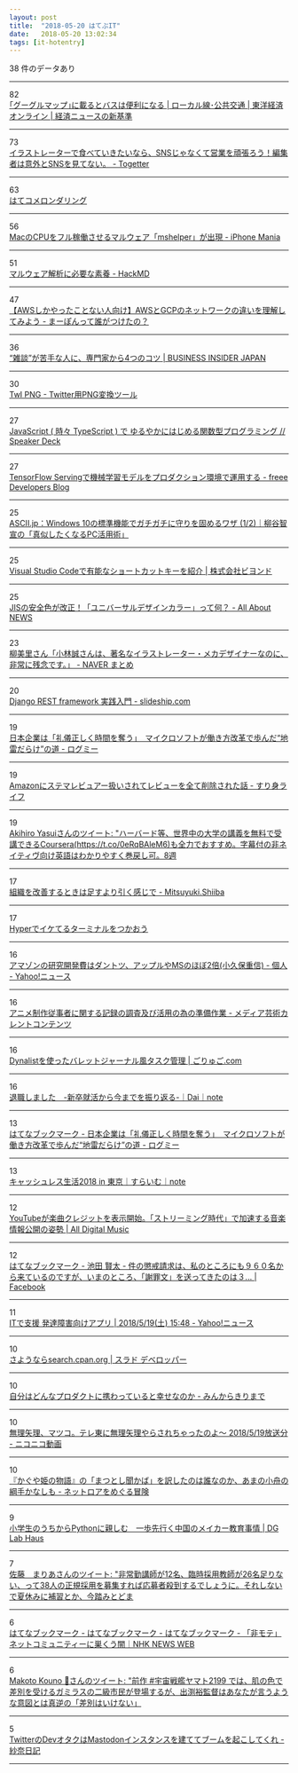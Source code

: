 ```yaml
---
layout: post
title:  "2018-05-20 はてぶIT"
date:   2018-05-20 13:02:34
tags: [it-hotentry]
---
```

38 件のデータあり

<hr><div class="row">
<div class="col-1"><span class="badge badge-pill badge-success h2">82</span></div>
<div class="col-11"><a href='https://toyokeizai.net/articles/-/220296' target='_blank'>｢グーグルマップ｣に載るとバスは便利になる | ローカル線･公共交通 | 東洋経済オンライン | 経済ニュースの新基準</a></div>
</div>
<hr>
<div class="row">
<div class="col-1"><span class="badge badge-pill badge-success h2">73</span></div>
<div class="col-11"><a href='https://togetter.com/li/1228865' target='_blank'>イラストレーターで食べていきたいなら、SNSじゃなくて営業を頑張ろう！編集者は意外とSNSを見てない。 - Togetter</a></div>
</div>
<hr>
<div class="row">
<div class="col-1"><span class="badge badge-pill badge-success h2">63</span></div>
<div class="col-11"><a href='https://anond.hatelabo.jp/20180520005350' target='_blank'>はてコメロンダリング</a></div>
</div>
<hr>
<div class="row">
<div class="col-1"><span class="badge badge-pill badge-success h2">56</span></div>
<div class="col-11"><a href='https://iphone-mania.jp/news-212860/' target='_blank'>MacのCPUをフル稼働させるマルウェア「mshelper」が出現 - iPhone Mania</a></div>
</div>
<hr>
<div class="row">
<div class="col-1"><span class="badge badge-pill badge-success h2">51</span></div>
<div class="col-11"><a href='https://hackmd.io/s/S1kLEr5x' target='_blank'>マルウェア解析に必要な素養 - HackMD</a></div>
</div>
<hr>
<div class="row">
<div class="col-1"><span class="badge badge-pill badge-success h2">47</span></div>
<div class="col-11"><a href='http://www.mpon.me/entry/2017/04/22/020428' target='_blank'>【AWSしかやったことない人向け】AWSとGCPのネットワークの違いを理解してみよう - まーぽんって誰がつけたの？</a></div>
</div>
<hr>
<div class="row">
<div class="col-1"><span class="badge badge-pill badge-success h2">36</span></div>
<div class="col-11"><a href='https://www.businessinsider.jp/post-167044' target='_blank'>“雑談”が苦手な人に、専門家から4つのコツ | BUSINESS INSIDER JAPAN</a></div>
</div>
<hr>
<div class="row">
<div class="col-1"><span class="badge badge-pill badge-success h2">30</span></div>
<div class="col-11"><a href='https://totoraj930.github.io/twi-png/' target='_blank'>TwI PNG - Twitter用PNG変換ツール</a></div>
</div>
<hr>
<div class="row">
<div class="col-1"><span class="badge badge-pill badge-success h2">27</span></div>
<div class="col-11"><a href='https://speakerdeck.com/wakamsha/javascript-shi-typescript-de-yuruyakanihazimeruguan-shu-xing-puroguramingu' target='_blank'>JavaScript ( 時々 TypeScript ) で ゆるやかにはじめる関数型プログラミング // Speaker Deck</a></div>
</div>
<hr>
<div class="row">
<div class="col-1"><span class="badge badge-pill badge-success h2">27</span></div>
<div class="col-11"><a href='http://developers.freee.co.jp/entry/serve-ml-model-by-tensorflow-serving' target='_blank'>TensorFlow Servingで機械学習モデルをプロダクション環境で運用する - freee Developers Blog</a></div>
</div>
<hr>
<div class="row">
<div class="col-1"><span class="badge badge-pill badge-success h2">25</span></div>
<div class="col-11"><a href='http://ascii.jp/elem/000/001/678/1678070/' target='_blank'>ASCII.jp：Windows 10の標準機能でガチガチに守りを固めるワザ (1/2)｜柳谷智宣の「真似したくなるPC活用術」</a></div>
</div>
<hr>
<div class="row">
<div class="col-1"><span class="badge badge-pill badge-success h2">25</span></div>
<div class="col-11"><a href='http://beyondjapan.com/blog/2017/11/vscode-extreme-shortcuts' target='_blank'>Visual Studio Codeで有能なショートカットキーを紹介 | 株式会社ビヨンド</a></div>
</div>
<hr>
<div class="row">
<div class="col-1"><span class="badge badge-pill badge-success h2">25</span></div>
<div class="col-11"><a href='https://news.allabout.co.jp/articles/o/24353/' target='_blank'>JISの安全色が改正！「ユニバーサルデザインカラー」って何？ - All About NEWS</a></div>
</div>
<hr>
<div class="row">
<div class="col-1"><span class="badge badge-pill badge-success h2">23</span></div>
<div class="col-11"><a href='https://matome.naver.jp/odai/2152669546231079601' target='_blank'>柳美里さん「小林誠さんは、著名なイラストレーター・メカデザイナーなのに、非常に残念です。」 - NAVER まとめ</a></div>
</div>
<hr>
<div class="row">
<div class="col-1"><span class="badge badge-pill badge-success h2">20</span></div>
<div class="col-11"><a href='https://slideship.com/users/@massa142/presentations/2018/05/RjVo67zy1JyQiYqe3GgpLB/' target='_blank'>Django REST framework 実践入門 - slideship.com</a></div>
</div>
<hr>
<div class="row">
<div class="col-1"><span class="badge badge-pill badge-success h2">19</span></div>
<div class="col-11"><a href='http://logmi.jp/243422' target='_blank'>日本企業は「礼儀正しく時間を奪う」　マイクロソフトが働き方改革で歩んだ“地雷だらけ”の道 - ログミー</a></div>
</div>
<hr>
<div class="row">
<div class="col-1"><span class="badge badge-pill badge-success h2">19</span></div>
<div class="col-11"><a href='https://hnpn914.hatenablog.com/entry/amazon-review-ban' target='_blank'>Amazonにステマレビュアー扱いされてレビューを全て削除された話 - すり身ライフ</a></div>
</div>
<hr>
<div class="row">
<div class="col-1"><span class="badge badge-pill badge-success h2">19</span></div>
<div class="col-11"><a href='http://twitter.com/akihiroyasui_/status/997356104794431488' target='_blank'>Akihiro Yasuiさんのツイート: "ハーバード等、世界中の大学の講義を無料で受講できるCoursera(https://t.co/0eRqBAleM6)も全力でおすすめ。字幕付の非ネイティヴ向け英語はわかりやすく巻戻し可。8週</a></div>
</div>
<hr>
<div class="row">
<div class="col-1"><span class="badge badge-pill badge-success h2">17</span></div>
<div class="col-11"><a href='http://bufferings.hatenablog.com/entry/2018/05/19/130608' target='_blank'>組織を改善するときは足すより引く感じで - Mitsuyuki.Shiiba</a></div>
</div>
<hr>
<div class="row">
<div class="col-1"><span class="badge badge-pill badge-success h2">17</span></div>
<div class="col-11"><a href='https://qiita.com/vimyum/items/44478a51ef3a6f49804f' target='_blank'>Hyperでイケてるターミナルをつかおう</a></div>
</div>
<hr>
<div class="row">
<div class="col-1"><span class="badge badge-pill badge-success h2">16</span></div>
<div class="col-11"><a href='https://news.yahoo.co.jp/byline/kokuboshigenobu/20180519-00085416/' target='_blank'>アマゾンの研究開発費はダントツ、アップルやMSのほぼ2倍(小久保重信) - 個人 - Yahoo!ニュース</a></div>
</div>
<hr>
<div class="row">
<div class="col-1"><span class="badge badge-pill badge-success h2">16</span></div>
<div class="col-11"><a href='http://mediag.bunka.go.jp/article/article-13116/' target='_blank'>アニメ制作従事者に関する記録の調査及び活用の為の準備作業 - メディア芸術カレントコンテンツ</a></div>
</div>
<hr>
<div class="row">
<div class="col-1"><span class="badge badge-pill badge-success h2">16</span></div>
<div class="col-11"><a href='http://goryugo.com/20180519/dynalist/' target='_blank'>Dynalistを使ったバレットジャーナル風タスク管理 | ごりゅご.com</a></div>
</div>
<hr>
<div class="row">
<div class="col-1"><span class="badge badge-pill badge-success h2">16</span></div>
<div class="col-11"><a href='https://note.mu/daikawai/n/nfbe8c20d54a9' target='_blank'>退職しました　-新卒就活から今までを振り返る-｜Dai｜note</a></div>
</div>
<hr>
<div class="row">
<div class="col-1"><span class="badge badge-pill badge-success h2">13</span></div>
<div class="col-11"><a href='http://b.hatena.ne.jp/entry/s/logmi.jp/243422' target='_blank'>はてなブックマーク - 日本企業は「礼儀正しく時間を奪う」　マイクロソフトが働き方改革で歩んだ“地雷だらけ”の道 - ログミー</a></div>
</div>
<hr>
<div class="row">
<div class="col-1"><span class="badge badge-pill badge-success h2">13</span></div>
<div class="col-11"><a href='https://note.mu/horimislime/n/n75cbc9fa5f8a' target='_blank'>キャッシュレス生活2018 in 東京｜すらいむ｜note</a></div>
</div>
<hr>
<div class="row">
<div class="col-1"><span class="badge badge-pill badge-success h2">12</span></div>
<div class="col-11"><a href='http://jaykogami.com/2018/05/15203.html' target='_blank'>YouTubeが楽曲クレジットを表示開始。「ストリーミング時代」で加速する音楽情報公開の姿勢 | All Digital Music</a></div>
</div>
<hr>
<div class="row">
<div class="col-1"><span class="badge badge-pill badge-success h2">12</span></div>
<div class="col-11"><a href='http://b.hatena.ne.jp/entry/s/www.facebook.com/kenta.ikeda/posts/1279668008802804' target='_blank'>はてなブックマーク - 池田 賢太 - 件の懲戒請求は、私のところにも９６０名から来ているのですが、いまのところ、「謝罪文」を送ってきたのは３... | Facebook</a></div>
</div>
<hr>
<div class="row">
<div class="col-1"><span class="badge badge-pill badge-success h2">11</span></div>
<div class="col-11"><a href='https://news.yahoo.co.jp/pickup/6283084' target='_blank'>ITで支援 発達障害向けアプリ | 2018/5/19(土) 15:48 - Yahoo!ニュース</a></div>
</div>
<hr>
<div class="row">
<div class="col-1"><span class="badge badge-pill badge-success h2">10</span></div>
<div class="col-11"><a href='https://developers.srad.jp/story/18/05/18/2023216/' target='_blank'>さようならsearch.cpan.org | スラド デベロッパー</a></div>
</div>
<hr>
<div class="row">
<div class="col-1"><span class="badge badge-pill badge-success h2">10</span></div>
<div class="col-11"><a href='http://kirimin.hatenablog.com/entry/2018/05/19/182834' target='_blank'>自分はどんなプロダクトに携わっていると幸せなのか - みんからきりまで</a></div>
</div>
<hr>
<div class="row">
<div class="col-1"><span class="badge badge-pill badge-success h2">10</span></div>
<div class="col-11"><a href='http://www.nicovideo.jp/watch/1526636589' target='_blank'>無理矢理、マツコ。テレ東に無理矢理やらされちゃったのよ～ 2018/5/19放送分 - ニコニコ動画</a></div>
</div>
<hr>
<div class="row">
<div class="col-1"><span class="badge badge-pill badge-success h2">10</span></div>
<div class="col-11"><a href='http://www.netlorechase.net/entry/2018/05/19/223113' target='_blank'>『かぐや姫の物語』の「まつとし聞かば」を訳したのは誰なのか、あまの小舟の綱手かなしも - ネットロアをめぐる冒険</a></div>
</div>
<hr>
<div class="row">
<div class="col-1"><span class="badge badge-pill badge-success h2">9</span></div>
<div class="col-11"><a href='https://media.dglab.com/2018/05/19-edix-01/' target='_blank'>小学生のうちからPythonに親しむ　一歩先行く中国のメイカー教育事情 | DG Lab Haus</a></div>
</div>
<hr>
<div class="row">
<div class="col-1"><span class="badge badge-pill badge-success h2">7</span></div>
<div class="col-11"><a href='http://twitter.com/buhimaman/status/997815613564207106' target='_blank'>佐藤　まりあさんのツイート: "非常勤講師が12名、臨時採用教師が26名足りない、って38人の正規採用を募集すれば応募者殺到するでしょうに。それしないで夏休みに補習とか、今踏みとどま</a></div>
</div>
<hr>
<div class="row">
<div class="col-1"><span class="badge badge-pill badge-success h2">6</span></div>
<div class="col-11"><a href='http://b.hatena.ne.jp/entry/b.hatena.ne.jp/entry/b.hatena.ne.jp/entry/s/www3.nhk.or.jp/news/web_tokushu/2018_0518.html' target='_blank'>はてなブックマーク - はてなブックマーク - はてなブックマーク - 「非モテ」ネットコミュニティーに巣くう闇｜NHK NEWS WEB</a></div>
</div>
<hr>
<div class="row">
<div class="col-1"><span class="badge badge-pill badge-success h2">6</span></div>
<div class="col-11"><a href='http://twitter.com/mkouno4/status/997720248424935425' target='_blank'>Makoto Kouno 🐾さんのツイート: "前作 #宇宙戦艦ヤマト2199 では、肌の色で差別を受けるガミラスの二級市民が登場するが、出渕裕監督はあなたが言うような意図とは真逆の「差別はいけない」</a></div>
</div>
<hr>
<div class="row">
<div class="col-1"><span class="badge badge-pill badge-success h2">5</span></div>
<div class="col-11"><a href='http://llxyo.hatenablog.com/entry/2018/05/19/232404' target='_blank'>TwitterのDevオタクはMastodonインスタンスを建ててブームを起こしてくれ - 紗奈日記</a></div>
</div>
<hr>
